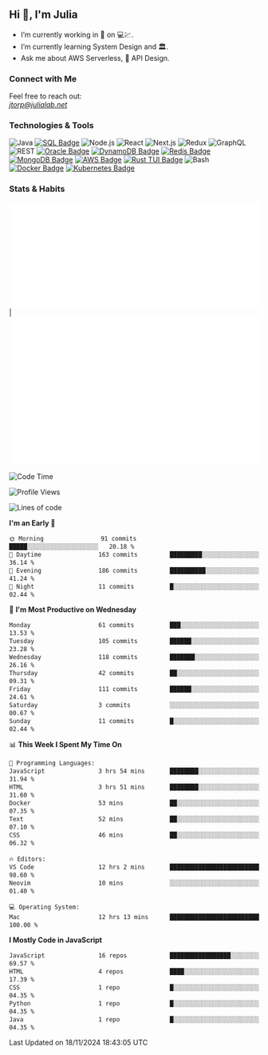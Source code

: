## Hi 👋, I'm Julia
- I’m currently working in 🏦 on 💻💹.
- I’m currently learning System Design and 🏛️.
- Ask me about AWS Serverless, 🔌 API Design.
  

### Connect with Me
Feel free to reach out:  
*[jtorp@julialab.net](mailto:jtorp@julialab.net)*


### Technologies & Tools
![Java](https://img.shields.io/badge/-Java-D50032?style=for-the-badge&logo=java&logoColor=white)
[![SQL Badge](https://img.shields.io/badge/-SQL-4479A1?style=for-the-badge&logo=sql&logoColor=white)](https://en.wikipedia.org/wiki/SQL)
![Node.js](https://img.shields.io/badge/-Node.js-339933?style=for-the-badge&logo=node.js&logoColor=white)
![React](https://img.shields.io/badge/-React-61DAFB?style=for-the-badge&logo=react&logoColor=white)
![Next.js](https://img.shields.io/badge/-Next.js-000000?style=for-the-badge&logo=next.js&logoColor=white)
![Redux](https://img.shields.io/badge/-Redux-764ABC?style=for-the-badge&logo=redux&logoColor=white)
![GraphQL](https://img.shields.io/badge/-GraphQL-E10098?style=for-the-badge&logo=graphql&logoColor=white)
![REST](https://img.shields.io/badge/-REST-FF5733?style=for-the-badge&logo=rest&logoColor=white)
[![Oracle Badge](https://img.shields.io/badge/-Oracle-F80000?style=for-the-badge&logo=oracle&logoColor=white)](https://www.oracle.com/)
[![DynamoDB Badge](https://img.shields.io/badge/-DynamoDB-4053D6?style=for-the-badge&logo=amazon-dynamodb&logoColor=white)](https://aws.amazon.com/dynamodb/)
[![Redis Badge](https://img.shields.io/badge/-Redis-D52B1E?style=for-the-badge&logo=redis&logoColor=white)](https://redis.io/) 
[![MongoDB Badge](https://img.shields.io/badge/-MongoDB-47A248?style=for-the-badge&logo=mongodb&logoColor=white)](https://www.mongodb.com/)
[![AWS Badge](https://img.shields.io/badge/-AWS-FF9900?style=for-the-badge&logo=amazon-aws&logoColor=white)](https://aws.amazon.com/)
[![Rust TUI Badge](https://img.shields.io/badge/-Rust_TUI-000000?style=for-the-badge&logo=rust&logoColor=white)](https://crates.io/crates/tui)
![Bash](https://img.shields.io/badge/-Bash-4EAA25?style=for-the-badge&logo=gnu-bash&logoColor=white)
[![Docker Badge](https://img.shields.io/badge/-Docker-2496ED?style=for-the-badge&logo=docker&logoColor=white)](https://www.docker.com/) 
[![Kubernetes Badge](https://img.shields.io/badge/Kubernetes-3069DE?style=for-the-badge&logo=kubernetes&logoColor=white)](https://kubernetes.io/)

### Stats & Habits

![Metrics Calendar](/metrics.plugin.isocalendar.svg "Metrics Calendar") | ![Metrics Habits](/metrics.plugin.habits.charts.svg "Metrics Habits") 


<!--START_SECTION:waka-->
![Code Time](http://img.shields.io/badge/Code%20Time-773%20hrs%2010%20mins-blue)

![Profile Views](http://img.shields.io/badge/Profile%20Views-0-blue)

![Lines of code](https://img.shields.io/badge/From%20Hello%20World%20I%27ve%20Written-1.0%20million%20lines%20of%20code-blue)

**I'm an Early 🐤** 

```text
🌞 Morning                91 commits          █████░░░░░░░░░░░░░░░░░░░░   20.18 % 
🌆 Daytime                163 commits         █████████░░░░░░░░░░░░░░░░   36.14 % 
🌃 Evening                186 commits         ██████████░░░░░░░░░░░░░░░   41.24 % 
🌙 Night                  11 commits          █░░░░░░░░░░░░░░░░░░░░░░░░   02.44 % 
```
📅 **I'm Most Productive on Wednesday** 

```text
Monday                   61 commits          ███░░░░░░░░░░░░░░░░░░░░░░   13.53 % 
Tuesday                  105 commits         ██████░░░░░░░░░░░░░░░░░░░   23.28 % 
Wednesday                118 commits         ███████░░░░░░░░░░░░░░░░░░   26.16 % 
Thursday                 42 commits          ██░░░░░░░░░░░░░░░░░░░░░░░   09.31 % 
Friday                   111 commits         ██████░░░░░░░░░░░░░░░░░░░   24.61 % 
Saturday                 3 commits           ░░░░░░░░░░░░░░░░░░░░░░░░░   00.67 % 
Sunday                   11 commits          █░░░░░░░░░░░░░░░░░░░░░░░░   02.44 % 
```


📊 **This Week I Spent My Time On** 

```text
💬 Programming Languages: 
JavaScript               3 hrs 54 mins       ████████░░░░░░░░░░░░░░░░░   31.94 % 
HTML                     3 hrs 51 mins       ████████░░░░░░░░░░░░░░░░░   31.60 % 
Docker                   53 mins             ██░░░░░░░░░░░░░░░░░░░░░░░   07.35 % 
Text                     52 mins             ██░░░░░░░░░░░░░░░░░░░░░░░   07.10 % 
CSS                      46 mins             ██░░░░░░░░░░░░░░░░░░░░░░░   06.32 % 

🔥 Editors: 
VS Code                  12 hrs 2 mins       █████████████████████████   98.60 % 
Neovim                   10 mins             ░░░░░░░░░░░░░░░░░░░░░░░░░   01.40 % 

💻 Operating System: 
Mac                      12 hrs 13 mins      █████████████████████████   100.00 % 
```

**I Mostly Code in JavaScript** 

```text
JavaScript               16 repos            █████████████████░░░░░░░░   69.57 % 
HTML                     4 repos             ████░░░░░░░░░░░░░░░░░░░░░   17.39 % 
CSS                      1 repo              █░░░░░░░░░░░░░░░░░░░░░░░░   04.35 % 
Python                   1 repo              █░░░░░░░░░░░░░░░░░░░░░░░░   04.35 % 
Java                     1 repo              █░░░░░░░░░░░░░░░░░░░░░░░░   04.35 % 
```




 Last Updated on 18/11/2024 18:43:05 UTC
<!--END_SECTION:waka-->



